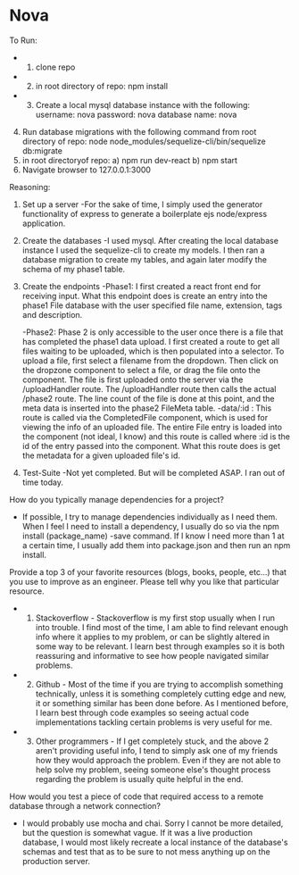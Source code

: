 # Nova

To Run:
- 1) clone repo
- 2) in root directory of repo: npm install
- 3) Create a local mysql database instance with the following:
	username: nova
	password: nova
	database name: nova
4) Run database migrations with the following command from root directory of repo:
	node node_modules/sequelize-cli/bin/sequelize db:migrate
5) in root directoryof repo:
	a) npm run dev-react
	b) npm start
6) Navigate browser to 127.0.0.1:3000

Reasoning:
1) Set up a server
	-For the sake of time, I simply used the generator functionality of express to generate a boilerplate ejs node/express application.
2) Create the databases
	-I used mysql. After creating the local database instance I used the sequelize-cli to create my models. I then ran a database migration to create my tables, and again later modify the schema of my phase1 table. 
3) Create the endpoints
	-Phase1: I first created a react front end for receiving input. What this endpoint does is create an entry into the phase1 File database with the user specified file name, extension, tags and description.

	-Phase2: Phase 2 is only accessible to the user once there is a file that has completed the phase1 data upload. I first created a route to get all files waiting to be uploaded, which is then populated into a selector. To upload a file, first select a filename from the dropdown. Then click on the dropzone component to select a file, or drag the file onto the component. The file is first uploaded onto the server via the /uploadHandler route. The /uploadHandler route then calls the actual /phase2 route. The line count of the file is done at this point, and the meta data is inserted into the phase2 FileMeta table.
	-data/:id : This route is called via the CompletedFile component, which is used for viewing the info of an uploaded file. The entire File entry is loaded into the component (not ideal, I know) and this route is called where :id is the id of the entry passed into the component. What this route does is get the metadata for a given uploaded file's id. 
4) Test-Suite
	-Not yet completed. But will be completed ASAP. I ran out of time today.

How do you typically manage dependencies for a project?
- If possible, I try to manage dependencies individually as I need them. When I feel I need to install a dependency, I usually do so via the npm install (package_name) -save command. If I know I need more than 1 at a certain time, I usually add them into package.json and then run an npm install.

Provide a top 3 of your favorite resources (blogs, books, people, etc...) that you use to improve as an engineer. Please tell why you like that particular resource.
- 1) Stackoverflow - Stackoverflow is my first stop usually when I run into trouble. I find most of the time, I am able to find relevant enough info where it applies to my problem, or can be slightly altered in some way to be relevant. I learn best through examples so it is both reassuring and informative to see how people navigated similar problems.
- 2) Github - Most of the time if you are trying to accomplish something technically, unless it is something completely cutting edge and new, it or something similar has been done before. As I mentioned before, I learn best through code examples so seeing actual code implementations tackling certain problems is very useful for me.
- 3) Other programmers - If I get completely stuck, and the above 2 aren't providing useful info, I tend to simply ask one of my friends how they would approach the problem. Even if they are not able to help solve my problem, seeing someone else's thought process regarding the problem is usually quite helpful in the end.

How would you test a piece of code that required access to a remote database through a network connection?
- I would probably use mocha and chai. Sorry I cannot be more detailed, but the question is somewhat vague. If it was a live production database, I would most likely recreate a local instance of the database's schemas and test that as to be sure to not mess anything up on the production server. 